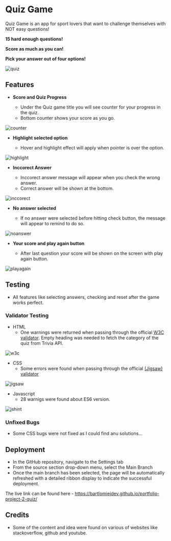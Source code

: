 # Quiz Game

Quiz Game is an app for sport lovers that want to challenge themselves with NOT easy questions!

**15 hard enough questions!**

**Score as much as you can!**

**Pick your answer out of four options!**





![quiz](https://github.com/bartlomiejdev/portfolio-project-2-quiz/blob/main/assets/images/quiz-app.png)




## Features


- __Score and Quiz Progress__

  - Under the Quiz game title you will see counter for your progress in the quiz.
  - Bottom counter shows your score as you go.




![counter](https://github.com/bartlomiejdev/portfolio-project-2-quiz/blob/main/assets/images/Screen%20Shot%202022-10-27%20at%2022.11.07%20p.m..png)




- __Highlight selected option__

    - Hover and highlight effect will apply when pointer is over the option.




![highlight](https://github.com/bartlomiejdev/portfolio-project-2-quiz/blob/main/assets/images/highlighted-option.png)




- __Inccorect Answer__

  - Inccorect answer message will appear when you check the wrong answer.
  - Correct answer will be shown at the bottom.




![inccorect](https://github.com/bartlomiejdev/portfolio-project-2-quiz/blob/main/assets/images/Screen%20Shot%202022-10-27%20at%2022.09.24%20p.m..png)




- __No answer selected__
  
  - If no answer were selected before hitting check button, the message will appear to remind to do so.




![noanswer](https://github.com/bartlomiejdev/portfolio-project-2-quiz/blob/main/assets/images/Screen%20Shot%202022-10-27%20at%2022.12.05%20p.m..png)




- __Your score and play again button__
  
  - After last question your score will be shown on the screen with play again button.




![playagain](https://github.com/bartlomiejdev/portfolio-project-2-quiz/blob/main/assets/images/Screen%20Shot%202022-10-27%20at%2022.12.53%20p.m..png)




## Testing

- All features like selecting answers, checking and reset after the game works perfect.




### Validator Testing

- HTML
  - One warnings were returned when passing through the official [W3C validator](https://validator.w3.org/nu/?doc=https%3A%2F%2Fbartlomiejdev.github.io%2Fportfolio-project-2-quiz%2F). Empty heading was needed to fetch the category of the quiz from Trivia API.



![w3c](https://github.com/bartlomiejdev/portfolio-project-2-quiz/blob/main/assets/images/W3C%20validator.png)



- CSS
  - Some errors were found when passing through the official [(Jigsaw) validator](https://jigsaw.w3.org/css-validator/validator?uri=https%3A%2F%2Fbartlomiejdev.github.io%2Fportfolio-project-2-quiz%2F&profile=css3svg&usermedium=all&warning=1&vextwarning=&lang=en#errors)



![jigsaw](https://github.com/bartlomiejdev/portfolio-project-2-quiz/blob/main/assets/images/CSS%20validator.png)



- Javascript
    - 28 warnigs were found about ES6 version.



![jshint](https://github.com/bartlomiejdev/portfolio-project-2-quiz/blob/main/assets/images/CSS%20validator.png)



### Unfixed Bugs

- Some CSS bugs were not fixed as I could find anu solutions... 

## Deployment

  - In the GitHub repository, navigate to the Settings tab 
  - From the source section drop-down menu, select the Main Branch
  - Once the main branch has been selected, the page will be automatically refreshed with a detailed ribbon display to indicate the successful deployment. 

The live link can be found here - https://bartlomiejdev.github.io/portfolio-project-2-quiz/

## Credits

 - Some of the content and idea were found on various of websites like stackoverflow, github and youtube.
